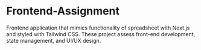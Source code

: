 # Frontend-Assignment
Frontend application that mimics functionality of spreadsheet with Next.js and styled with Tailwind CSS.
These project assess front-end development, state management, and UI/UX design.
